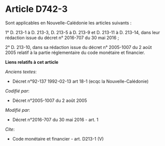 # Article D742-3

Sont applicables en Nouvelle-Calédonie les articles suivants : 

1° D. 213-1 à D. 213-3, D. 213-5 à D. 213-9 et D. 213-11 à D. 213-14, dans leur rédaction issue du décret n° 2016-707 du 30
mai 2016 ; 

2° D. 213-10, dans sa rédaction issue du décret n° 2005-1007 du 2 août 2005 relatif à la partie réglementaire du code
monétaire et financier.

**Liens relatifs à cet article**

_Anciens textes_:

  - Décret n°92-137 1992-02-13 art 18-1 (ecqc la Nouvelle-Calédonie)

_Codifié par_:

  - Décret n°2005-1007 du 2 août 2005

_Modifié par_:

  - Décret n°2016-707 du 30 mai 2016 - art. 1

_Cite_:

  - Code monétaire et financier - art. D213-1 (V)
